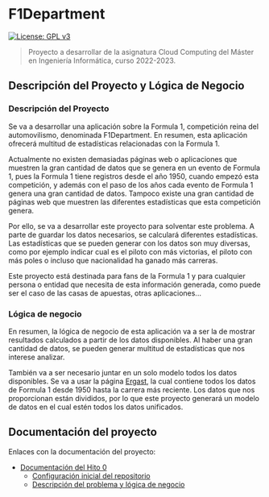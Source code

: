 # F1Department
[![License: GPL v3](https://img.shields.io/badge/License-GPLv3-blue.svg)](https://www.gnu.org/licenses/gpl-3.0)
>Proyecto a desarrollar de la asignatura Cloud Computing del Máster en Ingeniería Informática, curso 2022-2023.

## Descripción del Proyecto y Lógica de Negocio
### Descripción del Proyecto
Se va a desarrollar una aplicación sobre la Formula 1, competición reina del automovilismo, denominada F1Department. En resumen, esta aplicación ofrecerá multitud de estadísticas relacionadas con la Formula 1.

Actualmente no existen demasiadas páginas web o aplicaciones que muestren la gran cantidad de datos que se genera en un evento de Formula 1, pues la Formula 1 tiene registros desde el año 1950, cuando empezó esta competición, y además con el paso de los años cada evento de Formula 1 genera una gran cantidad de datos.
Tampoco existe una gran cantidad de páginas web que muestren las diferentes estadísticas que esta competición genera.

Por ello, se va a desarrollar este proyecto para solventar este problema. A parte de guardar los datos necesarios, se calculará diferentes estadísticas. Las estadísticas que se pueden generar con los datos son muy diversas, como por ejemplo indicar cual es el piloto con más victorias, el piloto con más poles o incluso que nacionalidad ha ganado más carreras.

Este proyecto está destinada para fans de la Formula 1 y para cualquier persona o entidad que necesita de esta información generada, como puede ser el caso de las casas de apuestas, otras aplicaciones...

### Lógica de negocio
En resumen, la lógica de negocio de esta aplicación va a ser la de mostrar resultados calculados a partir de los datos disponibles. Al haber una gran cantidad de datos, se pueden generar multitud de estadísticas que nos interese analizar.

También va a ser necesario juntar en un solo modelo todos los datos disponibles. Se va a usar la página [Ergast](https://ergast.com/mrd/), la cual contiene todos los datos de Formula 1 desde 1950 hasta la carrera más reciente. Los datos que nos proporcionan están divididos, por lo que este proyecto generará un modelo de datos en el cual estén todos los datos unificados.

## Documentación del proyecto
Enlaces con la documentación del proyecto:
* [Documentación del Hito 0](./doc/hito0/README.md)
	* [Configuración inicial del repositorio](./doc/hito0/configuracionInicial.md)
	* [Descripción del problema y lógica de negocio](./doc/hito0/descripcionLogica.md)
